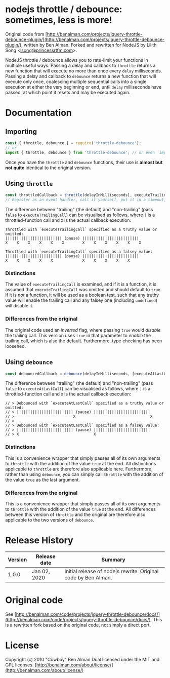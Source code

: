 
# nodejs throttle / debounce: sometimes, less is more!

Original code from [http://benalman.com/projects/jquery-throttle-debounce-plugin/](http://benalman.com/projects/jquery-throttle-debounce-plugin/), written by Ben Alman. Forked and rewritten for NodeJS by Lilith Song \<lsong@princessrtfm.com\>.

NodeJS throttle / debounce allows you to rate-limit your functions in multiple useful ways. Passing a delay and callback to `throttle` returns a new function that will execute no more than once every `delay` milliseconds. Passing a delay and callback to `debounce` returns a new function that will execute only once, coalescing multiple sequential calls into a single execution at either the very beginning or end, until `delay` milliseconds have passed, at which point it resets and may be executed again.

# Documentation

## Importing

```js
const { throttle, debounce } = require('throttle-debounce');
// or
import { throttle, debounce } from 'throttle-debounce'; // or even `import *` if you want
```

Once you have the `throttle` and `debounce` functions, their use is **almost but not quite** identical to the original version.

## Using `throttle`

```js
const throttledCallback = throttle(delayInMilliseconds[, executeTrailingCall], callbackFunction);
// Register as an event handler, call it yourself, put it in a timeout, whatever you want.
```

The difference between "trailing" (the default) and "non-trailing" (pass `false` to `executeTrailingCall`) can be visualised as follows, where `|` is a throttled-function call and `X` is the actual callback execution:

```
Throttled with `executeTrailingCall` specified as a truthy value or omitted:
||||||||||||||||||||||||| (pause) |||||||||||||||||||||||||
X    X    X    X    X    X        X    X    X    X    X    X

Throttled with `executeTrailingCall` specified as a falsey value:
||||||||||||||||||||||||| (pause) |||||||||||||||||||||||||
X    X    X    X    X             X    X    X    X    X
```

### Distinctions

The value of `executeTrailingCall` is examined, and if it is a function, it is assumed that `executeTrailingCall` was omitted and should default to `true`. If it is _not_ a function, it will be used as a boolean test, such that any truthy value will enable the trailing call and any falsey one (including `undefined`) will disable it.

### Differences from the original

The original code used an _inverted_ flag, where passing `true` would _disable_ the trailing call. This version uses `true` in that parameter to _enable_ the trailing call, which is also the default. Furthermore, type checking has been loosened.

## Using `debounce`

```js
const debouncedCallback = debounce(delayInMilliseconds, [executeAtLastCall,] callback);
```

The difference between "trailing" (the default) and "non-trailing" (pass `false` to `executeAtLastCall`) can be visualised as follows, where `|` is a throttled-function call and `X` is the actual callback execution:

```
// > Debounced with `executeAtLastCall` specified as a truthy value or omitted:
// > ||||||||||||||||||||||||| (pause) |||||||||||||||||||||||||
// >                          X                                 X
// >
// > Debounced with `executeAtLastCall` specified as a falsey value:
// > ||||||||||||||||||||||||| (pause) |||||||||||||||||||||||||
// > X                                 X
```

### Distinctions

This is a convenience wrapper that simply passes all of its own arguments to `throttle` with the addition of the value `true` at the end. All distinctions applicable to `throttle` are therefore also applicable here. Furthermore, rather than using `debounce`, you can simply call `throttle` with the addition of the value `true` as the last argument.

### Differences from the original

This is a convenience wrapper that simply passes all of its own arguments to `throttle` with the addition of the value `true` at the end. All differences between this version of `throttle` and the original are therefore also applicable to the two versions of `debounce`.

# Release History

|Version| Release date |Summary|
|-------|--------------|-------|
| 1.0.0 | Jan 02, 2020 | Initial release of nodejs rewrite. Original code by Ben Alman. |

# Original code

See [http://benalman.com/code/projects/jquery-throttle-debounce/docs/](http://benalman.com/code/projects/jquery-throttle-debounce/docs/). This is a rewritten fork based on the original code, not simply a direct port.

# License

Copyright (c) 2010 "Cowboy" Ben Alman
Dual licensed under the MIT and GPL licenses.
[http://benalman.com/about/license/](http://benalman.com/about/license/)

